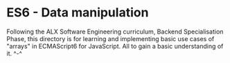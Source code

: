 # ES6 - Data manipulation

Following the ALX Software Engineering curriculum, Backend Specialisation Phase, this directory is for learning and implementing basic use cases of "arrays" in ECMAScript6 for JavaScript. All to gain a basic understanding of it. ^-^
